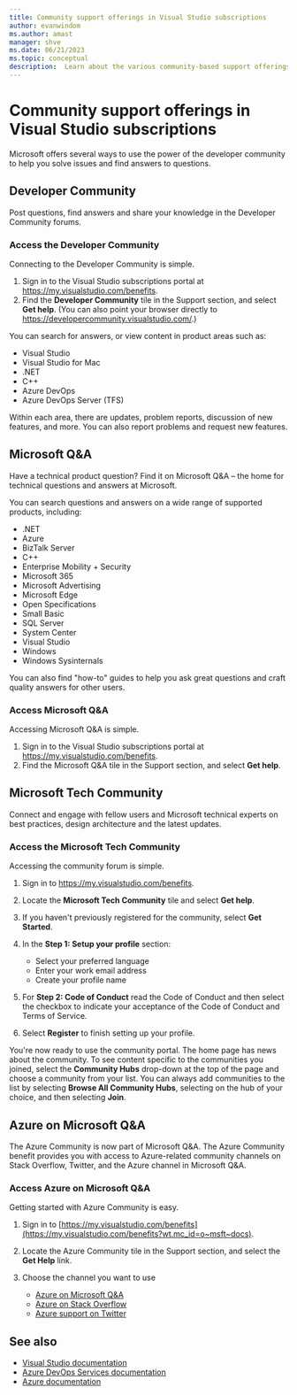 ```yaml
---
title: Community support offerings in Visual Studio subscriptions
author: evanwindom
ms.author: amast
manager: shve
ms.date: 06/21/2023
ms.topic: conceptual
description:  Learn about the various community-based support offerings in Visual Studio subscriptions
---
```


# Community support offerings in Visual Studio subscriptions

Microsoft offers several ways to use the power of the developer community to help you solve issues and find answers to questions. 

## Developer Community 

Post questions, find answers and share your knowledge in the Developer Community forums.

### Access the Developer Community

Connecting to the Developer Community is simple.

1. Sign in to the Visual Studio subscriptions portal at <https://my.visualstudio.com/benefits>.
0. Find the **Developer Community** tile in the Support section, and select **Get help**.
(You can also point your browser directly to <https://developercommunity.visualstudio.com/>.)

You can search for answers, or view content in product areas such as:

+ Visual Studio
+ Visual Studio for Mac
+ .NET
+ C++
+ Azure DevOps
+ Azure DevOps Server (TFS)

Within each area, there are updates, problem reports, discussion of new features, and more. You can also report problems and request new features.  

## Microsoft Q&A

Have a technical product question? Find it on Microsoft Q&A – the home for technical questions and answers at Microsoft.

You can search questions and answers on a wide range of supported products, including:

+ .NET
+ Azure
+ BizTalk Server
+ C++
+ Enterprise Mobility + Security
+ Microsoft 365
+ Microsoft Advertising
+ Microsoft Edge
+ Open Specifications
+ Small Basic
+ SQL Server
+ System Center
+ Visual Studio
+ Windows
+ Windows Sysinternals

You can also find "how-to" guides to help you ask great questions and craft quality answers for other users.

### Access Microsoft Q&A

Accessing Microsoft Q&A is simple.

1. Sign in to the Visual Studio subscriptions portal at <https://my.visualstudio.com/benefits>.
1. Find the Microsoft Q&A tile in the Support section, and select **Get help**.

## Microsoft Tech Community 

Connect and engage with fellow users and Microsoft technical experts on best practices, design architecture and the latest updates.

### Access the Microsoft Tech Community 

Accessing the community forum is simple.  

1. Sign in to <https://my.visualstudio.com/benefits>.
0. Locate the **Microsoft Tech Community** tile and select **Get help**.

0. If you haven't previously registered for the community, select **Get Started**.
0. In the **Step 1: Setup your profile** section:
   + Select your preferred language
   + Enter your work email address
   + Create your profile name 
0. For **Step 2: Code of Conduct** read the Code of Conduct and then select the checkbox to indicate your acceptance of the Code of Conduct and Terms of Service.
0. Select **Register** to finish setting up your profile.

 You're now ready to use the community portal.  The home page has news about the community.  To see content specific to the communities you joined, select the **Community Hubs** drop-down at the top of the page and choose a community from your list.  You can always add communities to the list by selecting **Browse All Community Hubs**, selecting on the hub of your choice, and then selecting **Join**.

## Azure on Microsoft Q&A 

The Azure Community is now part of Microsoft Q&A. The Azure Community benefit provides you with access to Azure-related community channels on Stack Overflow, Twitter, and the Azure channel in Microsoft Q&A.  

### Access Azure on Microsoft Q&A

Getting started with Azure Community is easy.
1. Sign in to [https://my.visualstudio.com/benefits](https://my.visualstudio.com/benefits?wt.mc_id=o~msft~docs).

2. Locate the Azure Community tile in the Support section, and select the **Get Help** link.

3. Choose the channel you want to use
   + [Azure on Microsoft Q&A](https://go.microsoft.com/fwlink/p/?linkid=2201730&clcid=0x409)
   + [Azure on Stack Overflow](https://go.microsoft.com/fwlink/?linkid=2223575&clcid=0x409)
   + [Azure support on Twitter](https://go.microsoft.com/fwlink/p/?linkid=2202691&clcid=0x409)

## See also

+ [Visual Studio documentation](/visualstudio/)
+ [Azure DevOps Services documentation](/azure/devops/)
+ [Azure documentation](/azure/)
